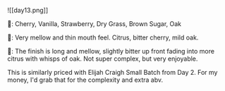 ![[day13.png]]

👃: Cherry, Vanilla, Strawberry, Dry Grass, Brown Sugar, Oak

👅: Very mellow and thin mouth feel.  Citrus, bitter cherry, mild oak.

🏁: The finish is long and mellow, slightly bitter up front fading into more citrus with whisps of oak. Not super complex, but very enjoyable.  

This is similarly priced with Elijah Craigh Small Batch from Day 2.  For my money, I'd grab that for the complexity and extra abv.